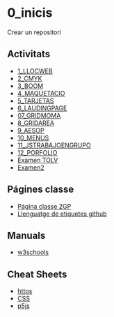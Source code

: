 # 0_inicis
Crear un repositori

## Activitats
* [1_LLOCWEB](https://kerlyenriquez.github.io/01_LLOC_WEB/pages/enfadado.html)
* [2_CMYK](https://kerlyenriquez.github.io/02_CMYK/)
* [3_BOOM](https://kerlyenriquez.github.io/03_BROOM/)
* [4_MAQUETACIO](https://kerlyenriquez.github.io/04_MAQUETACION/)
* [5_TARJETAS](https://kerlyenriquez.github.io/05_TARJETAS/)
* [6_LAUDINGPAGE](https://kerlyenriquez.github.io/06_LAUDINGPAGE/)
* [07_GRIDMOMA](https://kerlyenriquez.github.io/07_GRID-MOMA/)
* [8_GRIDAREA](https://kerlyenriquez.github.io/08_GRID-AREA/)
* [9_AESOP](https://kerlyenriquez.github.io/09_AESOP/)
* [10_MENUS](https://kerlyenriquez.github.io/10_MENUS/)
* [11_JSTRABAJOENGRUPO](https://kerlyenriquez.github.io/11_JS_TREBALL_EN_PARELLES/)
* [12_PORFOLIO]()
* [Examen TOLV](https://kerlyenriquez.github.io/13_EXAMEN-TOLV/)
* [Examen2]()

##  Págines classe
* [Página classe 2GP](https://arquesm.github.io/2GP/)
* [Llenguatge de etiquetes github](https://github.com/adam-p/markdown-here)

## Manuals
* [w3schools](https://www.w3schools.com/)

## Cheat Sheets
* [https](https://websitesetup.org/html5-cheat-sheet/)
* [CSS](https://websitesetup.org/css3-cheat-sheet/)
* [p5js](https://github.com/bmoren/p5js-cheat-sheet)
